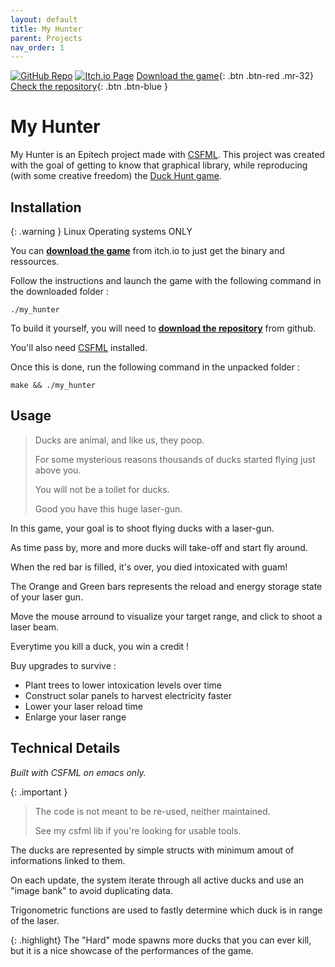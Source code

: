 ```yaml
---
layout: default
title: My Hunter
parent: Projects
nav_order: 1
---
```

[![GitHub Repo](https://img.shields.io/badge/GitHub-Check_the_repository-blue?style=for-the-badge&logo=github)](https://github.com/mathematisse/My_Hunter)
[![Itch.io Page](https://img.shields.io/badge/Itch.io-Download_the_game-red?style=for-the-badge&logo=itch.io)](https://mathematisse.itch.io/My_Hunter)
[Download the game](https://github.com/mathematisse/My_Hunter){: .btn .btn-red .mr-32}
[Check the repository](https://github.com/mathematisse/My_Hunter){: .btn .btn-blue }
# My Hunter

My Hunter is an Epitech project made with [CSFML](https://www.sfml-dev.org/download/csfml/).
This project was created with the goal of getting to know that graphical library, while reproducing (with some creative freedom) the [Duck Hunt game](https://fr.wikipedia.org/wiki/Duck_Hunt).

## Installation

{: .warning }
Linux Operating systems ONLY


You can **[download the game](https://mathematisse.itch.io/My_Hunter)** from itch.io to just get the binary and ressources.

Follow the instructions and launch the game with the following command in the downloaded folder :

``
./my_hunter
``

To build it yourself, you will need to **[download the repository](https://github.com/mathematisse/My_Hunter)** from github.

You'll also need [CSFML](https://www.sfml-dev.org/download/csfml/) installed.

Once this is done, run the following command in the unpacked folder :

``
make && ./my_hunter
``

## Usage

> Ducks are animal, and like us, they poop.
> 
> For some mysterious reasons thousands of ducks started flying just above you.
> 
> You will not be a toilet for ducks.
> 
> Good you have this huge laser-gun.

In this game, your goal is to shoot flying ducks with a laser-gun.

As time pass by, more and more ducks will take-off and start fly around.

When the red bar is filled, it's over, you died intoxicated with guam!

The Orange and Green bars represents the reload and energy storage state of your laser gun.

Move the mouse arround to visualize your target range, and click to shoot a laser beam.

Everytime you kill a duck, you win a credit !

Buy upgrades to survive :
- Plant trees to lower intoxication levels over time
- Construct solar panels to harvest electricity faster
- Lower your laser reload time
- Enlarge your laser range

## Technical Details
*Built with CSFML on emacs only.*

{: .important }
> The code is not meant to be re-used, neither maintained.
> 
> See my csfml lib if you're looking for usable tools.

The ducks are represented by simple structs with minimum amout of informations linked to them.

On each update, the system iterate through all active ducks and use an "image bank" to avoid duplicating data.

Trigonometric functions are used to fastly determine which duck is in range of the laser.

{: .highlight}
The "Hard" mode spawns more ducks that you can ever kill, but it is a nice showcase of the performances of the game.
